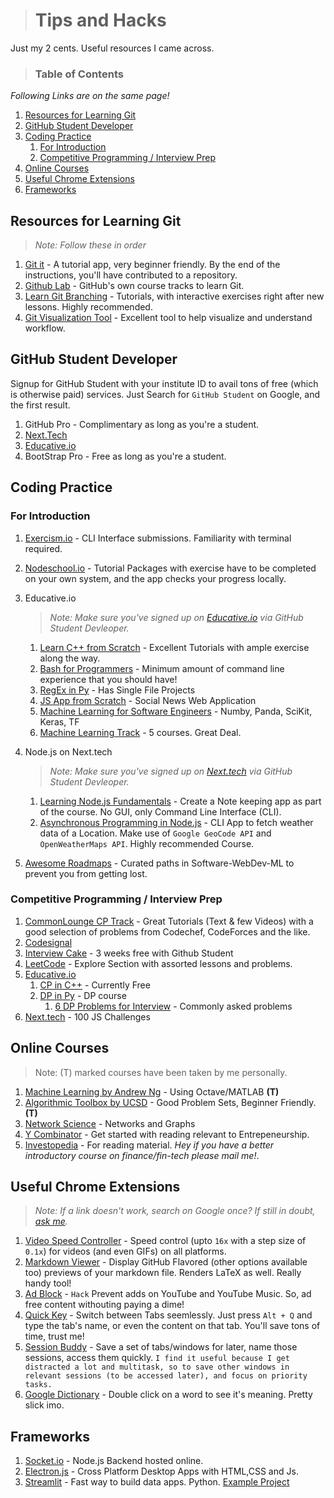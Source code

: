 ># Tips and Hacks
Just my 2 cents. Useful resources I came across. 

>### Table of Contents 
*Following Links are on the same page!*

1. [Resources for Learning Git](#resources-for-learning-git)
2. [GitHub Student Developer](#github-student-developer)
3. [Coding Practice](#coding-practice)
   1. [For Introduction](#for-introduction)
   2. [Competitive Programming / Interview Prep](#competitive-programming--interview-prep)
4. [Online Courses](#online-courses)
5. [Useful Chrome Extensions](#useful-chrome-extensions)
6. [Frameworks](#frameworks)

## Resources for Learning Git
>*Note: Follow these in order* 

1. [Git it](https://github.com/jlord/git-it-electron/releases) - A tutorial app, very beginner friendly. By the end of the instructions, you'll have contributed to a repository. 
2. [Github Lab](https://lab.github.com/) - GitHub's own course tracks to learn Git. 
3. [Learn Git Branching](https://learngitbranching.js.org/) - Tutorials, with interactive exercises right after new lessons. Highly recommended.
4. [Git Visualization Tool](http://git-school.github.io/visualizing-git/) - Excellent tool to help visualize and understand workflow.

## GitHub Student Developer
Signup for GitHub Student with your institute ID to avail tons of free (which is otherwise paid) services. Just Search for `GitHub Student` on Google, and the first result. 
1. GitHub Pro - Complimentary as long as you're a student.
2. [Next.Tech](https://next.tech/)
3. [Educative.io](https://educative.io/)
4. BootStrap Pro - Free as long as you're a student.

## Coding Practice
### For Introduction
1. [Exercism.io](https://exercism.io/) - CLI Interface submissions. Familiarity with terminal required.

2. [Nodeschool.io](https://nodeschool.io/) - Tutorial Packages with exercise have to be completed on your own system, and the app checks your progress locally.


3. Educative.io 
   >*Note: Make sure you've signed up on [Educative.io](https://educative.io/) via GitHub Student Devleoper.*
   1. [Learn C++ from Scratch](https://www.educative.io/courses/learn-cpp-from-scratch) - Excellent Tutorials with ample exercise along the way.
   2. [Bash for Programmers](https://www.educative.io/courses/bash-for-programmers) - Minimum amount of command line experience that you should have! 
   3. [RegEx in Py](https://www.educative.io/courses/python-regular-expressions-with-data-scraping-projects/) - Has Single File Projects
   4. [JS App from Scratch](https://www.educative.io/courses/the-complete-javascript-course-build-a-real-world-app-from-scratch)  - Social News Web Application
   5. [Machine Learning for Software Engineers](https://www.educative.io/courses/machine-learning-for-software-engineers) - Numby, Panda, SciKit, Keras, TF
   6.  [Machine Learning Track](https://www.educative.io/track/become-ml-engineer) - 5 courses. Great Deal. 


4. Node.js on Next.tech
   >*Note: Make sure you've signed up on [Next.tech](https://next.tech/) via GitHub Student Devleoper.*
   1. [Learning Node.js Fundamentals](https://next.tech/catalog/learning-node-js-fundamentals) - Create a Note keeping app as part of the course. No GUI, only Command Line Interface (CLI).   
   2. [Asynchronous Programming in Node.js](https://next.tech/catalog/asynchronous-programming-in-node-js) - CLI App to fetch weather data of a Location. Make use of `Google GeoCode API` and `OpenWeatherMaps API`. Highly recommended Course. 
5. [Awesome Roadmaps](https://roadmap.sh/) - Curated paths in Software-WebDev-ML to prevent you from getting lost. 
   
### Competitive Programming / Interview Prep
1. [CommonLounge CP Track](https://www.commonlounge.com/discussion/5d2822257dfa49328d85fd27cf114441) - Great Tutorials (Text & few Videos) with a good selection of problems from Codechef, CodeForces and the like. 
2. [Codesignal](https://app.codesignal.com)
3. [Interview Cake](https://interviewcake.com) - 3 weeks free with Github Student
4. [LeetCode](https://leetcode.com/explore/learn/) - Explore Section with assorted lessons and problems.
5. [Educative.io](https://educative.io/courses/) 
   1. [CP in C++](https://www.educative.io/courses/competitive-programming-in-cpp-keys-to-success/) - Currently Free
   2. [DP in Py](https://www.educative.io/courses/dynamic-programming-in-python) - DP course
      1. [6 DP Problems for Interview](https://www.educative.io/blog/6-dp-problems-to-solve-for-your-next-coding-interview) - Commonly asked problems
6. [Next.tech](https://next.tech) - 100 JS Challenges     

## Online Courses 
>Note: (T) marked courses have been taken by me personally. 
1. [Machine Learning by Andrew Ng](https://www.coursera.org/learn/machine-learning/) - Using Octave/MATLAB **(T)**
2. [Algorithmic Toolbox by UCSD](https://www.coursera.org/learn/algorithmic-toolbox) - Good Problem Sets, Beginner Friendly. **(T)**
3. [Network Science](http://networksciencebook.com/chapter/1) - Networks and Graphs
4. [Y Combinator](https://www.startupschool.org/) - Get started with reading relevant to Entrepeneurship. 
5. [Investopedia](https://www.investopedia.com/) - For reading material. *Hey if you have a better introductory course on finance/fin-tech please mail me!*.  


## Useful Chrome Extensions
>*Note: If a link doesn't work, search on Google once? If still in doubt, [ask me](https://github.com/arpitkaushal/tipsandhacks#competitive-programming).*

1. [Video Speed Controller](https://chrome.google.com/webstore/detail/video-speed-controller/nffaoalbilbmmfgbnbgppjihopabppdk?hl=en#:~:text=Once%20the%20extension%20is%20installed,seconds%20%2B%20lowers%20playback%20speed) - Speed control (upto `16x` with a step size of `0.1x`) for videos (and even GIFs) on all platforms. 
2. [Markdown Viewer](https://chrome.google.com/webstore/detail/markdown-viewer/ckkdlimhmcjmikdlpkmbgfkaikojcbjk?hl=en) - Display GitHub Flavored (other options available too) previews of your markdown file. Renders LaTeX as well. Really handy tool!
3. [Ad Block](https://chrome.google.com/webstore/detail/adblock-%E2%80%94-best-ad-blocker/gighmmpiobklfepjocnamgkkbiglidom) - `Hack` Prevent adds on YouTube and YouTube Music. So, ad free content withouting paying a dime!
4. [Quick Key](https://chrome.google.com/webstore/detail/quickey-%E2%80%93-the-quick-tab-s/ldlghkoiihaelfnggonhjnfiabmaficg) - Switch between Tabs seemlessly. Just press `Alt + Q` and type the tab's name, or even the content on that  tab. You'll save tons of time, trust me!
5. [Session Buddy](https://chrome.google.com/webstore/detail/session-buddy/edacconmaakjimmfgnblocblbcdcpbko?hl=en) - Save a set of tabs/windows for later, name those sessions, access them quickly. 
   `I find it useful because I get distracted a lot and multitask, so to save other windows in relevant sessions (to be accessed later), and focus on priority tasks. `
6. [Google Dictionary](https://chrome.google.com/webstore/detail/google-dictionary-by-goog/mgijmajocgfcbeboacabfgobmjgjcoja?hl=en) - Double click on a word to see it's meaning. Pretty slick imo.

## Frameworks
1. [Socket.io](https://socket.io/get-started/chat/) - Node.js Backend hosted online. 
2. [Electron.js](https://www.electronjs.org/) - Cross Platform Desktop Apps with HTML,CSS and Js. 
3. [Streamlit](https://www.streamlit.io/) - Fast way to build data apps. Python. [Example Project](https://covid-19-dashboard-akola.herokuapp.com/)